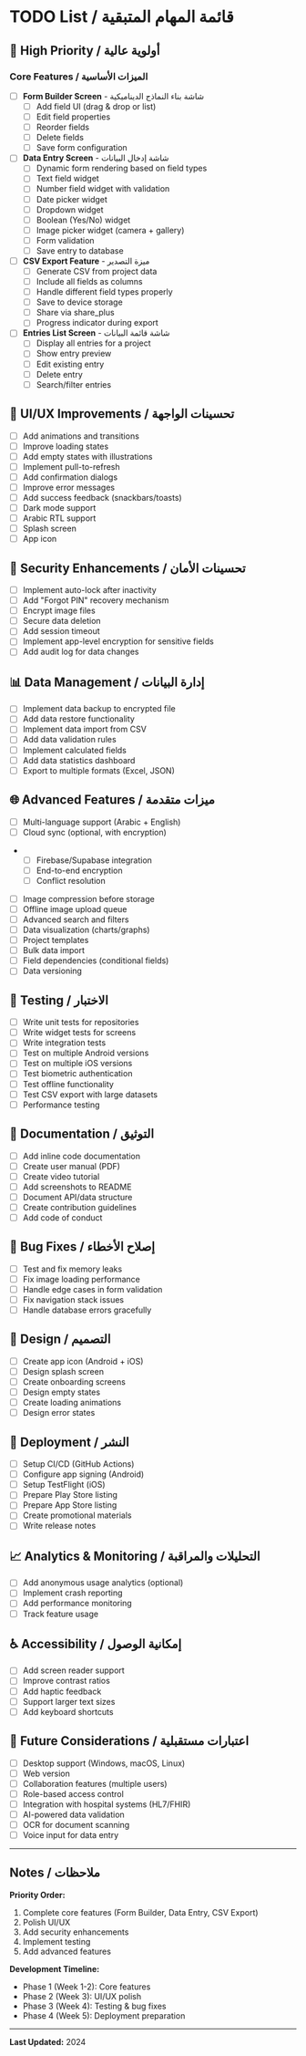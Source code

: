 # TODO List / قائمة المهام المتبقية

## 🚀 High Priority / أولوية عالية

### Core Features / الميزات الأساسية

- [ ] **Form Builder Screen** - شاشة بناء النماذج الديناميكية
  - [ ] Add field UI (drag & drop or list)
  - [ ] Edit field properties
  - [ ] Reorder fields
  - [ ] Delete fields
  - [ ] Save form configuration

- [ ] **Data Entry Screen** - شاشة إدخال البيانات
  - [ ] Dynamic form rendering based on field types
  - [ ] Text field widget
  - [ ] Number field widget with validation
  - [ ] Date picker widget
  - [ ] Dropdown widget
  - [ ] Boolean (Yes/No) widget
  - [ ] Image picker widget (camera + gallery)
  - [ ] Form validation
  - [ ] Save entry to database

- [ ] **CSV Export Feature** - ميزة التصدير
  - [ ] Generate CSV from project data
  - [ ] Include all fields as columns
  - [ ] Handle different field types properly
  - [ ] Save to device storage
  - [ ] Share via share_plus
  - [ ] Progress indicator during export

- [ ] **Entries List Screen** - شاشة قائمة البيانات
  - [ ] Display all entries for a project
  - [ ] Show entry preview
  - [ ] Edit existing entry
  - [ ] Delete entry
  - [ ] Search/filter entries

## 📱 UI/UX Improvements / تحسينات الواجهة

- [ ] Add animations and transitions
- [ ] Improve loading states
- [ ] Add empty states with illustrations
- [ ] Implement pull-to-refresh
- [ ] Add confirmation dialogs
- [ ] Improve error messages
- [ ] Add success feedback (snackbars/toasts)
- [ ] Dark mode support
- [ ] Arabic RTL support
- [ ] Splash screen
- [ ] App icon

## 🔐 Security Enhancements / تحسينات الأمان

- [ ] Implement auto-lock after inactivity
- [ ] Add "Forgot PIN" recovery mechanism
- [ ] Encrypt image files
- [ ] Secure data deletion
- [ ] Add session timeout
- [ ] Implement app-level encryption for sensitive fields
- [ ] Add audit log for data changes

## 📊 Data Management / إدارة البيانات

- [ ] Implement data backup to encrypted file
- [ ] Add data restore functionality
- [ ] Implement data import from CSV
- [ ] Add data validation rules
- [ ] Implement calculated fields
- [ ] Add data statistics dashboard
- [ ] Export to multiple formats (Excel, JSON)

## 🌐 Advanced Features / ميزات متقدمة

- [ ] Multi-language support (Arabic + English)
- [ ] Cloud sync (optional, with encryption)
- - [ ] Firebase/Supabase integration
  - [ ] End-to-end encryption
  - [ ] Conflict resolution
- [ ] Image compression before storage
- [ ] Offline image upload queue
- [ ] Advanced search and filters
- [ ] Data visualization (charts/graphs)
- [ ] Project templates
- [ ] Bulk data import
- [ ] Field dependencies (conditional fields)
- [ ] Data versioning

## 🧪 Testing / الاختبار

- [ ] Write unit tests for repositories
- [ ] Write widget tests for screens
- [ ] Write integration tests
- [ ] Test on multiple Android versions
- [ ] Test on multiple iOS versions
- [ ] Test biometric authentication
- [ ] Test offline functionality
- [ ] Test CSV export with large datasets
- [ ] Performance testing

## 📝 Documentation / التوثيق

- [ ] Add inline code documentation
- [ ] Create user manual (PDF)
- [ ] Create video tutorial
- [ ] Add screenshots to README
- [ ] Document API/data structure
- [ ] Create contribution guidelines
- [ ] Add code of conduct

## 🐛 Bug Fixes / إصلاح الأخطاء

- [ ] Test and fix memory leaks
- [ ] Fix image loading performance
- [ ] Handle edge cases in form validation
- [ ] Fix navigation stack issues
- [ ] Handle database errors gracefully

## 🎨 Design / التصميم

- [ ] Create app icon (Android + iOS)
- [ ] Design splash screen
- [ ] Create onboarding screens
- [ ] Design empty states
- [ ] Create loading animations
- [ ] Design error states

## 🚢 Deployment / النشر

- [ ] Setup CI/CD (GitHub Actions)
- [ ] Configure app signing (Android)
- [ ] Setup TestFlight (iOS)
- [ ] Prepare Play Store listing
- [ ] Prepare App Store listing
- [ ] Create promotional materials
- [ ] Write release notes

## 📈 Analytics & Monitoring / التحليلات والمراقبة

- [ ] Add anonymous usage analytics (optional)
- [ ] Implement crash reporting
- [ ] Add performance monitoring
- [ ] Track feature usage

## ♿ Accessibility / إمكانية الوصول

- [ ] Add screen reader support
- [ ] Improve contrast ratios
- [ ] Add haptic feedback
- [ ] Support larger text sizes
- [ ] Add keyboard shortcuts

## 🔄 Future Considerations / اعتبارات مستقبلية

- [ ] Desktop support (Windows, macOS, Linux)
- [ ] Web version
- [ ] Collaboration features (multiple users)
- [ ] Role-based access control
- [ ] Integration with hospital systems (HL7/FHIR)
- [ ] AI-powered data validation
- [ ] OCR for document scanning
- [ ] Voice input for data entry

---

## Notes / ملاحظات

**Priority Order:**
1. Complete core features (Form Builder, Data Entry, CSV Export)
2. Polish UI/UX
3. Add security enhancements
4. Implement testing
5. Add advanced features

**Development Timeline:**
- Phase 1 (Week 1-2): Core features
- Phase 2 (Week 3): UI/UX polish
- Phase 3 (Week 4): Testing & bug fixes
- Phase 4 (Week 5): Deployment preparation

---

**Last Updated:** 2024
